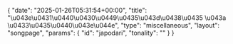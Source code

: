 {
    "date": "2025-01-26T05:31:54+00:00",
    "title": "\u043e\u0431\u0440\u0430\u0449\u0435\u043d\u0438\u0435 \u043a \u0433\u0435\u0440\u043e\u044e",
    "type": "miscellaneous",
    "layout": "songpage",
    "params": {
        "id": "japodari",
        "tonality": ""
    }
}
